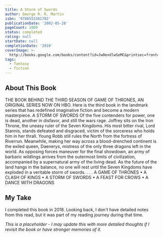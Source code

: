 ```yaml
---
title: A Storm of Swords
author: George R. R. Martin
isbn: '9780553381702'
publicationDate: '2002-05-28'
pageCount: 1009
status: completed
rating: null
startDate: null
completionDate: '2018'
coverImage: >-
  http://books.google.com/books/content?id=Jw0exdlwSeMC&printsec=frontcover&img=1&zoom=1&source=gbs_api
tags:
  - fantasy
  - fiction
---
```


## About This Book

THE BOOK BEHIND THE THIRD SEASON OF GAME OF THRONES, AN ORIGINAL SERIES NOW ON HBO. Here is the third book in the landmark series that has redefined imaginative fiction and become a modern masterpiece. A STORM OF SWORDS Of the five contenders for power, one is dead, another in disfavor, and still the wars rage. Joffrey sits on the Iron Throne, the uneasy ruler of the Seven Kingdoms. His most bitter rival, Lord Stannis, stands defeated and disgraced, victim of the sorceress who holds him in her thrall. Young Robb still rules the North from the fortress of Riverrun. Meanwhile, making her way across a blood-drenched continent is the exiled queen, Daenerys, mistress of the only three dragons left in the world. As opposing forces maneuver for the final showdown, an army of barbaric wildlings arrives from the outermost limits of civilization, accompanied by a supernatural army of the living dead. As the future of the land hangs in the balance, no one will rest until the Seven Kingdoms have exploded in a veritable storm of swords. . . . A GAME OF THRONES • A CLASH OF KINGS • A STORM OF SWORDS • A FEAST FOR CROWS • A DANCE WITH DRAGONS

## My Take

I completed this book in 2018. Looking back, I don't have detailed notes from this read, but it was part of my reading journey during that time.

*This is a placeholder - I may update this with more detailed thoughts if I revisit the book or have stronger memories of it.*
